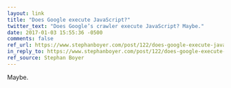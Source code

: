 ```yaml
---
layout: link
title: "Does Google execute JavaScript?"
twitter_text: "Does Google’s crawler execute JavaScript? Maybe."
date: 2017-01-03 15:55:36 -0500
comments: false
ref_url: https://www.stephanboyer.com/post/122/does-google-execute-javascript
in_reply_to: https://www.stephanboyer.com/post/122/does-google-execute-javascript
ref_source: Stephan Boyer
---
```


Maybe.